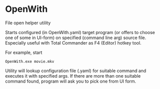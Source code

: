 # OpenWith
File open helper utility

Starts configured (in OpenWith.yaml) target program (or offers to choose one of some in UI-form) on specified (command line arg) source file.
Especially useful with Total Commander as F4 (Editor) hotkey tool.

For example, start 
```
OpenWith.exe movie.mkv
```
Utility will lookup configuration file (.yaml) for suitable command and executes it with specified args. 
If there are more than one suitable command found, program will ask you to pick one from UI form.
